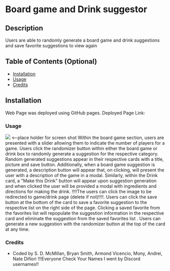 # Board game and Drink suggestor
## Description

Users are able to randomly generate a board game and drink suggestions and save favorite suggestions to view again
## Table of Contents (Optional)

- [Installation](#installation)
- [Usage](#usage)
- [Credits](#credits)

## Installation

Web Page was deployed using GitHub pages.
Deployed Page Link: 

### Usage
<img src="./"> <--place holder for screen shot 
Within the board game section, users are presented with a slider allowing them to indicate the number of players for a game. Users click the randomizer button within either the board game or drink box to randomly generate a suggestion for the respective category. Random generated suggestions appear in their respective cards with a title, picture and save button. Additionally, when a board game suggestion is generated, a description button will appear that, on clicking, will present the user with a description of the game in a modal. Similarly, within the Drink card, a "Make this Drink" button will appear upon suggestion generation and when clicked the user will be provided a modal with ingredients and directions for making the drink. !!!!The users can click the image to be redirected to game/drink page (delete if not)!!!!. Users can click the save button at the bottom of the card to save a favorite suggestion to the respective list on the right side of the page. Clicking a saved favorite from the favorites list will repopulate the suggestion information in the respective card and eliminate the suggestion from the saved favorites list . Users can generate a new suggestion with the randomizer button at the top of the card at any time.


### Credits
* Coded by S. D. McMillan, Bryan Smith, Armond Vicencio, Mony, Andrei, Nate Difiori
!!!Everyone Check Your Names I went by Discord usernames!!
